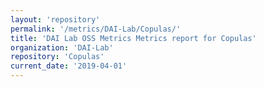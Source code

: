 ```yaml
---
layout: 'repository'
permalink: '/metrics/DAI-Lab/Copulas/'
title: 'DAI Lab OSS Metrics Metrics report for Copulas'
organization: 'DAI-Lab'
repository: 'Copulas'
current_date: '2019-04-01'
---
```

